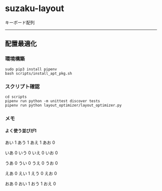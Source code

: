 # suzaku-layout
キーボード配列

---
## 配置最適化

### 環境構築
```
sudo pip3 install pipenv
bash scripts/install_apt_pkg.sh
```

### スクリプト確認
```
cd scripts
pipenv run python -m unittest discover tests
pipenv run python layout_optimizer/layout_optimizer.py
```

### メモ
#### よく使う並びが1
あい 1
あう 1
あえ 1
あお 0

いあ 0
いう 0
いえ 0
いお 0

うあ 0
うい 0
うえ 0
うお 0

えあ 0
えい 1
えう 0
えお 0

おあ 0
おい 1
おう 1
おえ 0



